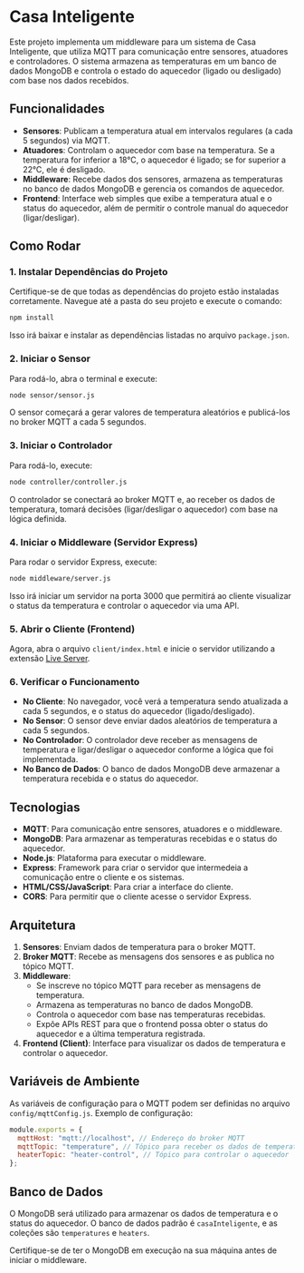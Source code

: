 # Casa Inteligente

Este projeto implementa um middleware para um sistema de Casa Inteligente, que utiliza MQTT para comunicação entre sensores, atuadores e controladores. O sistema armazena as temperaturas em um banco de dados MongoDB e controla o estado do aquecedor (ligado ou desligado) com base nos dados recebidos.

## Funcionalidades

- **Sensores**: Publicam a temperatura atual em intervalos regulares (a cada 5 segundos) via MQTT.
- **Atuadores**: Controlam o aquecedor com base na temperatura. Se a temperatura for inferior a 18°C, o aquecedor é ligado; se for superior a 22°C, ele é desligado.
- **Middleware**: Recebe dados dos sensores, armazena as temperaturas no banco de dados MongoDB e gerencia os comandos de aquecedor.
- **Frontend**: Interface web simples que exibe a temperatura atual e o status do aquecedor, além de permitir o controle manual do aquecedor (ligar/desligar).

## Como Rodar

### 1. Instalar Dependências do Projeto

Certifique-se de que todas as dependências do projeto estão instaladas corretamente. Navegue até a pasta do seu projeto e execute o comando:

```bash
npm install
```

Isso irá baixar e instalar as dependências listadas no arquivo `package.json`.

### 2. Iniciar o Sensor

Para rodá-lo, abra o terminal e execute:

```bash
node sensor/sensor.js
```

O sensor começará a gerar valores de temperatura aleatórios e publicá-los no broker MQTT a cada 5 segundos.

### 3. Iniciar o Controlador

Para rodá-lo, execute:

```bash
node controller/controller.js
```

O controlador se conectará ao broker MQTT e, ao receber os dados de temperatura, tomará decisões (ligar/desligar o aquecedor) com base na lógica definida.

### 4. Iniciar o Middleware (Servidor Express)

Para rodar o servidor Express, execute:

```bash
node middleware/server.js
```

Isso irá iniciar um servidor na porta 3000 que permitirá ao cliente visualizar o status da temperatura e controlar o aquecedor via uma API.

### 5. Abrir o Cliente (Frontend)

Agora, abra o arquivo `client/index.html` e inicie o servidor utilizando a extensão [Live Server](https://marketplace.visualstudio.com/items?itemName=ritwickdey.LiveServer).

### 6. Verificar o Funcionamento

- **No Cliente**: No navegador, você verá a temperatura sendo atualizada a cada 5 segundos, e o status do aquecedor (ligado/desligado).
- **No Sensor**: O sensor deve enviar dados aleatórios de temperatura a cada 5 segundos.
- **No Controlador**: O controlador deve receber as mensagens de temperatura e ligar/desligar o aquecedor conforme a lógica que foi implementada.
- **No Banco de Dados**: O banco de dados MongoDB deve armazenar a temperatura recebida e o status do aquecedor.

## Tecnologias

- **MQTT**: Para comunicação entre sensores, atuadores e o middleware.
- **MongoDB**: Para armazenar as temperaturas recebidas e o status do aquecedor.
- **Node.js**: Plataforma para executar o middleware.
- **Express**: Framework para criar o servidor que intermedeia a comunicação entre o cliente e os sistemas.
- **HTML/CSS/JavaScript**: Para criar a interface do cliente.
- **CORS**: Para permitir que o cliente acesse o servidor Express.

## Arquitetura

1. **Sensores**: Enviam dados de temperatura para o broker MQTT.
2. **Broker MQTT**: Recebe as mensagens dos sensores e as publica no tópico MQTT.
3. **Middleware**:
   - Se inscreve no tópico MQTT para receber as mensagens de temperatura.
   - Armazena as temperaturas no banco de dados MongoDB.
   - Controla o aquecedor com base nas temperaturas recebidas.
   - Expõe APIs REST para que o frontend possa obter o status do aquecedor e a última temperatura registrada.
4. **Frontend (Client)**: Interface para visualizar os dados de temperatura e controlar o aquecedor.

## Variáveis de Ambiente

As variáveis de configuração para o MQTT podem ser definidas no arquivo `config/mqttConfig.js`. Exemplo de configuração:

```javascript
module.exports = {
  mqttHost: "mqtt://localhost", // Endereço do broker MQTT
  mqttTopic: "temperature", // Tópico para receber os dados de temperatura
  heaterTopic: "heater-control", // Tópico para controlar o aquecedor
};
```

## Banco de Dados

O MongoDB será utilizado para armazenar os dados de temperatura e o status do aquecedor. O banco de dados padrão é `casaInteligente`, e as coleções são `temperatures` e `heaters`.

Certifique-se de ter o MongoDB em execução na sua máquina antes de iniciar o middleware.
